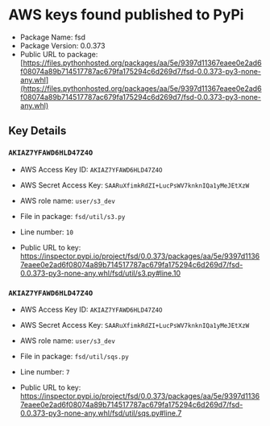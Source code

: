 # AWS keys found published to PyPi

* Package Name: fsd
* Package Version: 0.0.373
* Public URL to package: [https://files.pythonhosted.org/packages/aa/5e/9397d11367eaee0e2ad6f08074a89b714517787ac679fa175294c6d269d7/fsd-0.0.373-py3-none-any.whl](https://files.pythonhosted.org/packages/aa/5e/9397d11367eaee0e2ad6f08074a89b714517787ac679fa175294c6d269d7/fsd-0.0.373-py3-none-any.whl)

## Key Details

### `AKIAZ7YFAWD6HLD47Z4O`

* AWS Access Key ID: `AKIAZ7YFAWD6HLD47Z4O`
* AWS Secret Access Key: `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` 
* AWS role name: `user/s3_dev`
* File in package: `fsd/util/s3.py`
* Line number: `10`

* Public URL to key: https://inspector.pypi.io/project/fsd/0.0.373/packages/aa/5e/9397d11367eaee0e2ad6f08074a89b714517787ac679fa175294c6d269d7/fsd-0.0.373-py3-none-any.whl/fsd/util/s3.py#line.10



### `AKIAZ7YFAWD6HLD47Z4O`

* AWS Access Key ID: `AKIAZ7YFAWD6HLD47Z4O`
* AWS Secret Access Key: `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` 
* AWS role name: `user/s3_dev`
* File in package: `fsd/util/sqs.py`
* Line number: `7`

* Public URL to key: https://inspector.pypi.io/project/fsd/0.0.373/packages/aa/5e/9397d11367eaee0e2ad6f08074a89b714517787ac679fa175294c6d269d7/fsd-0.0.373-py3-none-any.whl/fsd/util/sqs.py#line.7


